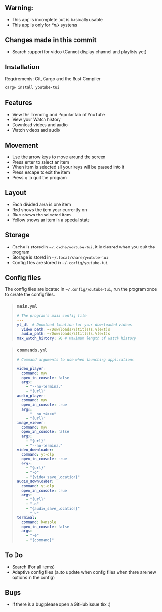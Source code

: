 ## Warning:
* This app is incomplete but is basically usable
* This app is only for *\*nix* systems

## Changes made in this commit
* Search support for video (Cannot display channel and playlists yet)

## Installation
Requirements: Git, Cargo and the Rust Compiler

```bash
cargo install youtube-tui
```

## Features
* View the Trending and Popular tab of YouTube
* View your Watch history
* Download videos and audio
* Watch videos and audio

## Movement
* Use the arrow keys to move around the screen
* Press enter to select an item
* When item is selected all your keys will be passed into it
* Press escape to exit the item
* Press q to quit the program

## Layout
* Each divided area is one item
* Red shows the item your currently on
* Blue shows the selected item
* Yellow shows an item in a special state

## Storage
* Cache is stored in `~/.cache/youtube-tui`, it is cleared when you quit the program
* Storage is stored in `~/.local/share/youtube-tui`
* Config files are stored in `~/.config/youtube-tui`

## Config files
The config files are located in `~/.config/youtube-tui`, run the program once to create the config files.

> ### `main.yml`
> ```yaml
> # The program's main config file
> ---
> yt_dl: # Donwload location for your downloaded videos
>   video_path: ~/Downloads/%(title)s.%(ext)s
>   audio_path: ~/Downloads/%(title)s.%(ext)s
> max_watch_history: 50 # Maximum length of watch history
> ```

> ### `commands.yml`
> ```yaml
> # Command arguments to use when launching applications
> ---
> video_player:
>   command: mpv
>   open_in_console: false
>   args:
>     - "--no-terminal"
>     - "{url}"
> audio_player:
>   command: mpv
>   open_in_console: true
>   args:
>     - "--no-video"
>     - "{url}"
> image_viewer:
>   command: mpv
>   open_in_console: false
>   args:
>     - "{url}"
>     - "--no-terminal"
> video_downloader:
>   command: yt-dlp
>   open_in_console: true
>   args:
>     - "{url}"
>     - "-o"
>     - "{video_save_location}"
> audio_downloader:
>   command: yt-dlp
>   open_in_console: true
>   args:
>     - "{url}"
>     - "-o"
>     - "{audio_save_location}"
>     - "-x"
> terminal:
>   command: konsole
>   open_in_console: false
>   args:
>     - "-e"
>     - "{command}"
> 

## To Do
* Search (For all items)
* Adaptive config files (auto update when config files when there are new options in the config)

## Bugs
* If there is a bug please open a GitHub issue thx :)